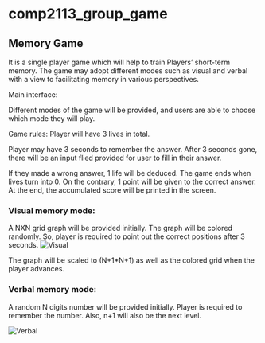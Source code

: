 # comp2113_group_game

## Memory Game

It is a single player game which will help to train Players’ short-term memory. The game may adopt different modes such as visual and verbal with a view to facilitating memory in various perspectives.

Main interface:

Different modes of the game will be provided, and users are able to choose which mode they will play.

Game rules:
Player will have 3 lives in total. 

Player may have 3 seconds to remember the answer. After 3 seconds gone, there will be an input flied provided for user to fill in their answer.  

If they made a wrong answer, 1 life will be deduced. The game ends when lives turn into 0. On the contrary, 1 point will be given to the correct answer. At the end, the accumulated score will be printed in the screen. 


### Visual memory mode:

A NXN grid graph will be provided initially. The graph will be colored randomly. So, player is required to point out the correct positions after 3 seconds.
![Visual](https://i.imgur.com/jVQXLaM.png)

The graph will be scaled to (N+1*N+1) as well as the colored grid when the player advances.

### Verbal memory mode: 

A random N digits number will be provided initially. Player is required to remember the number. Also, n+1 will also be the next level.


![Verbal](https://i.imgur.com/0cS2pMI.png)







